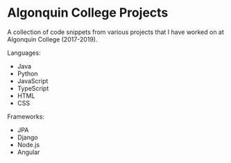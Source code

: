 # Algonquin College Projects
A collection of code snippets from various projects that I have worked on at Algonquin College (2017-2019).

Languages:
  - Java
  - Python
  - JavaScript
  - TypeScript
  - HTML
  - CSS

Frameworks:
 - JPA
 - Django
 - Node.js
 - Angular
